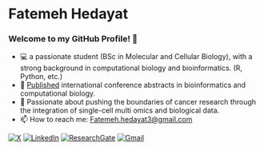 <!---
HedayatF/HedayatF is a ✨ special ✨ repository because its `README.md` (this file) appears on your GitHub profile.
You can click the Preview link to take a look at your changes.
--->
# Fatemeh Hedayat

### Welcome to my GitHub Profile! 👋
- 💻 a passionate student (BSc in Molecular and Cellular Biology), with a strong background in computational biology and bioinformatics. (R, Python, etc.)
- 📄 [Published](https://www.researchgate.net/profile/Fatemeh-Hedayat-2) international conference abstracts in bioinformatics and computational biology.
- 🧬 Passionate about pushing the boundaries of cancer research through the integration of single-cell multi omics and biological data.
- 📫 How to reach me: Fatemeh.hedayat3@gmail.com

[![X](https://img.shields.io/badge/X-000?style=for-the-badge&logo=x)](https://x.com/FatemehHedayat)
[![LinkedIn](https://img.shields.io/badge/LinkedIn-0077B5?style=for-the-badge&logo=linkedin&logoColor=white)](https://www.linkedin.com/in/fatemeh-hedayat/)
[![ResearchGate](https://img.shields.io/badge/ResearchGate-000?style=for-the-badge&logo=researchgate&logoColor=2CA5E0)](https://www.researchgate.net/profile/Fatemeh-Hedayat-2)
[![Gmail](https://img.shields.io/badge/Gmail-333333?style=for-the-badge&logo=gmail&logoColor=red)](mailto:Fatemeh.hedayat3@gmail.com)
